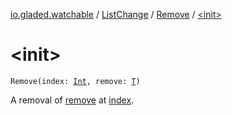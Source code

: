 [io.gladed.watchable](../../index.md) / [ListChange](../index.md) / [Remove](index.md) / [&lt;init&gt;](./-init-.md)

# &lt;init&gt;

`Remove(index: `[`Int`](https://kotlinlang.org/api/latest/jvm/stdlib/kotlin/-int/index.html)`, remove: `[`T`](index.md#T)`)`

A removal of [remove](remove.md) at [index](--index--.md).

